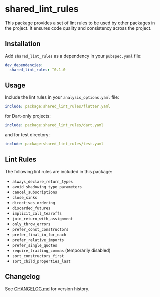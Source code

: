 # shared_lint_rules

This package provides a set of lint rules to be used by other packages in the project. It ensures code quality and consistency across the project.

## Installation

Add `shared_lint_rules` as a dependency in your `pubspec.yaml` file:

```yaml
dev_dependencies:
  shared_lint_rules: ^0.1.0
```

## Usage

Include the lint rules in your `analysis_options.yaml` file:

```yaml
include: package:shared_lint_rules/flutter.yaml
```

for Dart-only projects:

```yaml
include: package:shared_lint_rules/dart.yaml
```

and for test directory:

```yaml
include: package:shared_lint_rules/test.yaml
```

## Lint Rules

The following lint rules are included in this package:

- `always_declare_return_types`
- `avoid_shadowing_type_parameters`
- `cancel_subscriptions`
- `close_sinks`
- `directives_ordering`
- `discarded_futures`
- `implicit_call_tearoffs`
- `join_return_with_assignment`
- `only_throw_errors`
- `prefer_const_constructors`
- `prefer_final_in_for_each`
- `prefer_relative_imports`
- `prefer_single_quotes`
- `require_trailing_commas` (temporarily disabled)
- `sort_constructors_first`
- `sort_child_properties_last`

## Changelog

See [CHANGELOG.md](./CHANGELOG.md) for version history.
